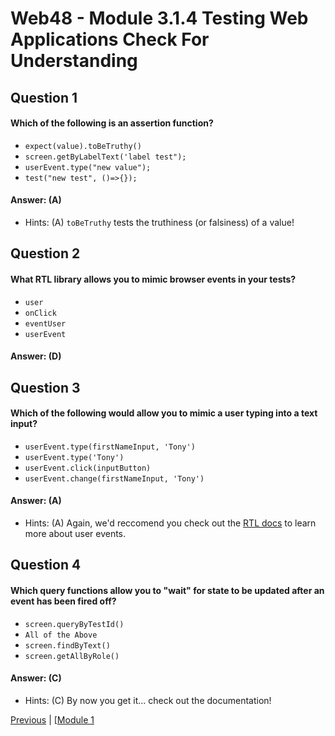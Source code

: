 # Web48 - Module 3.1.4 Testing Web Applications Check For Understanding 

## Question 1

####  Which of the following is an assertion function?

- ```expect(value).toBeTruthy()``` 
- ```screen.getByLabelText('label test");``` 
- ```userEvent.type("new value");``` 
- ```test("new test", ()=>{});``` 

#### Answer:   (A) 

- Hints: (A)    `toBeTruthy` tests the truthiness (or falsiness) of a value!

## Question 2

####  What RTL library allows you to mimic browser events in your tests?

- ```user``` 
- ```onClick``` 
- ```eventUser``` 
- ```userEvent``` 

#### Answer:   (D) 

## Question 3

####  Which of the following would allow you to mimic a user typing into a text input?

- ```userEvent.type(firstNameInput, 'Tony')``` 
- ```userEvent.type('Tony')``` 
- ```userEvent.click(inputButton)``` 
- ```userEvent.change(firstNameInput, 'Tony')``` 

#### Answer:   (A) 

- Hints: (A)    Again, we'd reccomend you check out the [RTL docs](https://testing-library.com/docs/ecosystem-user-event/) to learn more about user events.

## Question 4

####  Which query functions allow you to "wait" for state to be updated after an event has been fired off?

- ```screen.queryByTestId()``` 
- ```All of the Above``` 
- ```screen.findByText()``` 
- ```screen.getAllByRole()``` 

#### Answer:   (C) 

- Hints: (C)    By now you get it... check out the documentation!





[Previous](./Object_2.md) | [[Module 1](../../Module_1-Class-Components/README.md)
